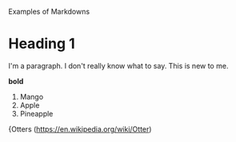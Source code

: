 Examples of Markdowns

# Heading 1

I'm a paragraph. I don't really know what to say. This is new to me. 

**bold**

1. Mango
2. Apple
3. Pineapple

{Otters (https://en.wikipedia.org/wiki/Otter) 
